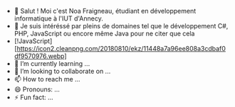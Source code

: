 - 👋 Salut ! Moi c'est Noa Fraigneau, étudiant en développement informatique à l'IUT d'Annecy.
- 👀 Je suis intéréssé par pleins de domaines tel que le développement C#, PHP, JavaScript ou encore même Java pour ne citer que cela
- [!JavaScript][https://icon2.cleanpng.com/20180810/ekz/11448a7a96ee808a3cdbaf0df9570976.webp]
- 🌱 I’m currently learning ...
- 💞️ I’m looking to collaborate on ...
- 📫 How to reach me ...
- 😄 Pronouns: ...
- ⚡ Fun fact: ...

<!---
Noa-Frai/Noa-Frai is a ✨ special ✨ repository because its `README.md` (this file) appears on your GitHub profile.
You can click the Preview link to take a look at your changes.
--->

